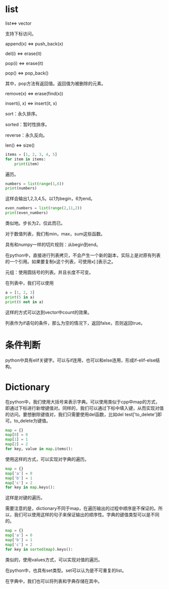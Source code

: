 # list

list$\iff$ vector

支持下标访问。

append(x) $\iff$ push_back(x)

del(i) $\iff$ erase(it)

pop(i) $\iff$ erase(it)

pop() $\iff$ pop_back()

其中，pop方法有返回值。返回值为被删除的元素。

remove(x) $\iff$ erase(find(x))

insert(i, x)  $\iff$ insert(it, x)

sort：永久排序。

sorted：暂时性排序。

reverse：永久反向。

len() $\iff$ size()

```python
items = [1, 2, 3, 4, 5]
for item in items:
    print(item)
```

遍历。

```python
numbers = list(range(1,6)) 
print(numbers)
```

这样会输出1,2,3,4,5。以1为begin，6为end。

```python
even_numbers = list(range(2,11,2)) 
print(even_numbers)  
```

类似地。步长为2，仅此而已。

对于数值列表，我们有min，max，sum这些函数。

具有和numpy一样的切片规则：从begin到end。

在python中，直接进行列表拷贝，不会产生一个新的副本，实际上是对原有列表的一个引用。如果要复制x这个列表，可使用x[:]表示之。

元组：使用圆括号的列表。并且长度不可变。

在列表中，我们可以使用

```python
a = [1, 2, 3]
print(5 in a)
print(6 not in a)
```

这样的方式可以达到vector中count的效果。

列表作为if语句的条件，那么为空的情况下，返回false，否则返回true。

# 条件判断

python中具有elif关键字。可以与if连用，也可以和else连用，形成if-elif-else结构。

# Dictionary

在python中，我们使用大括号来表示字典。可以使用类似于cpp中map的方式，即通过下标进行新增键值对。同样的，我们可以通过下标中填入键，从而实现对值的访问。要想删除键值对，我们只需要使用del函数，比如del test['to_delete']即可。to_delete为键值。

```python
map = {}
map[0] = 0
map[1] = 1
map[2] = 2
for key, value in map.items():
```

使用这样的方式，可以实现对字典的遍历。

```python
map = {}
map['a'] = 0
map['b'] = 1
map['c'] = 2
for key in map.keys():
```

这样是对键的遍历。

需要注意的是，dictionary不同于map，在遍历输出的过程中顺序是不保证的。所以，我们可以使用这样的句子来保证输出的顺序性。字典的键值类型可以是不同的。

```python
map = {}
map['a'] = 0
map['b'] = 1
map['c'] = 2
for key in sorted(map).keys():
```

类似的，使用values方式，可以实现对值的遍历。

在python中，也具有set类型。set可以认为是不可重复的list。

在字典中，我们也可以将列表和字典存储在其中。
